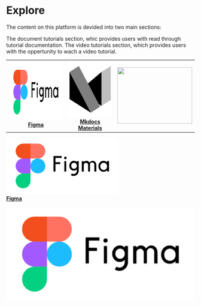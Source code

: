 # **Explore**

The content on this platform is devided into two main sections:

The document tutorials section, whic provides users with read through tutorial documentation.
The video tutorials section, which provides users with the oppertunity to wach a video tutorial.



|   |   |   |
| :---: | :----: | :----: |
|  [<img src="../img/figma_logo.png" width="300" height="150">](./materials/figma/index.md) <br>[**Figma**](#) |  [<img src="../img/mkdocs_materials_logo.svg" width="200" height="150">](./materials/mkdocs/index.md) <br>[**Mkdocs Materials**](#) |  [<img src="../img/MainLogo.png" width="200" height="150">](http://www.google.com) <br>[](#) |

[<img src="../img/figma_logo.png" width="300" height="150">](./figma/index.md) <br>[**Figma**](/docs/src/materials/figma/index.md)

[![figma_logo](../img/figma_logo.png)](./figma/index.md)